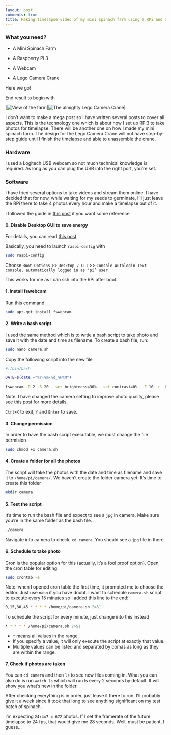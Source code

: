 ```yaml
---
layout: post
comments: true
title: Making timelapse video of my mini spinach farm using a RPi and a Webcam
---
```



### What you need?

+ A Mini Spinach Farm

+ A Raspberry Pi 3

+ A Webcam

+ A Lego Camera Crane

Here we go!

End result to begin with

|![View of the farm](/assets/20170709-farmview.jpg)|![The almighty Lego Camera Crane](/assets/20170709-legocrane.jpg)|

I don’t want to make a mega post so I have written several posts to cover all aspects. This is the technology one which is about how I set up RPi3 to take photos for timelapse. There will be another one on how I made my mini spinach farm. The design for the Lego Camera Crane will not have step-by-step guide until I finish the timelapse and able to unassemble the crane.

<!--excerpt-->

### Hardware

I used a Logitech USB webcam so not much technical knowledge is required. As long as you can plug the USB into the right port, you’re set.

### Software

I have tried several options to take videos and stream them online. I have decided that for now, while waiting for my seeds to germinate, I’ll just leave the RPi there to take 4 photos every hour and make a timelapse out of it.

I followed the guide in [this post](https://github.com/raspberrypilearning/webcam-timelapse-setup/blob/master/worksheet.md) if you want some reference.

#### 0. Disable Desktop GUI to save energy
For details, you can read [this post](http://ask.xmodulo.com/disable-desktop-gui-raspberry-pi.html)

Basically, you need to launch `raspi-config` with

```bash
sudo raspi-config
```

Choose `Boot Options` >> `Desktop / CLI` >> `Console Autologin Text console, automatically logged in as ‘pi’ user`

This works for me as I can ssh into the RPi after boot.

#### 1. Install fswebcam

Run this command

```bash
sudo apt-get install fswebcam
```

#### 2. Write a bash script
I used the same method which is to wrtie a bash script to take photo and save it with the date and time as filename. To create a bash file, run:

```bash
sudo nano camera.sh
```


Copy the following script into the new file

```bash
#!/bin/bash

DATE=$(date +"%Y-%m-%d_%H%M")

fswebcam -D 2 -S 20 --set brightness=30% --set contrast=0%  -F 10 -r  640x480 --no-banner --no-underlay --no-overlay /home/pi/camera/$DATE.jpg
```

Note: I have changed the camera setting to improve photo quality, please see [this post](https://lbhtran.github.io/Camera-setting-and-photo-taking-schedule-to-get-the-best-result/) for more details.

`Ctrl+X` to exit, `Y` and `Enter` to save.

#### 3. Change permission
In order to have the bash script executable, we must change the file permision

```bash
sudo chmod +x camera.sh
```

#### 4. Create a folder for all the photos

The script will take the photos with the date and time as filename and save it to `/home/pi/camera/`. We haven’t create the folder camera yet. It’s time to create this folder

```bash
mkdir camera
```

#### 5. Test the script
It’s time to run the bash file and expect to see a `jpg` in camera. Make sure you’re in the same folder as the bash file.

```bash
./camera
```

Navigate into camera to check, `cd camera`. You should see a `jpg` file in there.

#### 6. Schedule to take photo
Cron is the popular option for this (actually, it’s a fool proof option). Open the cron table for editing:

```bash
sudo crontab -e
```

Note: when I opened cron table the first time, it prompted me to choose the editor. Just use `nano` if you have doubt.
I want to schedule `camera.sh` script to execute every 15 minutes so I added this line to the end:

```bash
0,15,30,45 * * * * /home/pi/camera.sh 2>&1
```

To schedule the script for every minute, just change into this instead

```bash
* * * * * /home/pi/camera.sh 2>&1
```

+ `*` means all values in the range.
+ If you specify a value, it will only execute the script at exactly that value.
+ Multiple values can be listed and separated by comas as long as they are within the range.

#### 7. Check if photos are taken
You can `cd camera` and then `ls` to see new files coming in. What you can also do is run `watch ls` which will run ls every 2 seconds by default. It will show you what’s new in the folder.

After checking everything is in order, just leave it there to run. I’ll probably give it a week since it took that long to see anything significant on my test batch of spinach.

I’m expecting `24x4x7 = 672` photos. If I set the framerate of the future timelapse to 24 fps, that would give me 28 seconds. Well, must be patient, I guess...


